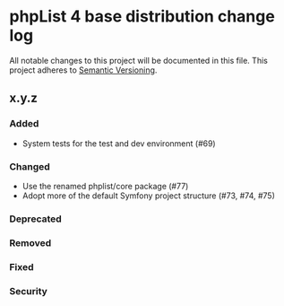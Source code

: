 # phpList 4 base distribution change log

All notable changes to this project will be documented in this file.
This project adheres to [Semantic Versioning](https://semver.org/).


## x.y.z

### Added
- System tests for the test and dev environment (#69)

### Changed
- Use the renamed phplist/core package (#77)
- Adopt more of the default Symfony project structure (#73, #74, #75)

### Deprecated

### Removed

### Fixed

### Security
